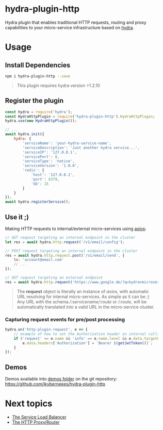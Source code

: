 # hydra-plugin-http
Hydra plugin that enables traditional HTTP requests, routing and proxy capabilities to your micro-service infrastructure based on [hydra](https://www.hydramicroservice.com/).

# Usage
## Install Dependencies
```bash
npm i hydra-plugin-http --save
```
> This plugin requires hydra version >1.2.10
## Register the plugin
```js
const hydra = require('hydra');
const HydraHttpPlugin = require('hydra-plugin-http').HydraHttpPlugin;
hydra.use(new HydraHttpPlugin());

// ...
await hydra.init({
    hydra: {
        'serviceName': 'your-hydra-service-name',
        'serviceDescription': 'Just another hydra service...',
        'serviceIP': '127.0.0.1',
        'servicePort': 0,
        'serviceType': 'native',
        'serviceVersion': '1.0.0',
        'redis': {
            'host': '127.0.0.1',
            'port': 6379,
            'db': 15
        }
    }
});
await hydra.registerService();
```
## Use it ;)

Making HTTP requests to internal/external micro-services using [axios](https://www.npmjs.com/package/axios):
```js
// GET request targeting an internal endpoint in the cluster
let res = await hydra.http.request('/v1/email/config');

// POST request targeting an internal endpoint in the cluster
res = await hydra.http.request.post('/v1/email/send', {
    to: 'account@email.com'
    // ...
});

// GET request targeting an external endpoint
res = await hydra.http.request('https://www.google.de/?q=hydra+microservices');
```
> The **request** object is literally an instance of *axios*, with automatic URL resolving for internal micro-services. As simple as it can be ;)  
> Any URL with the schema */:servicename/:route* or */:route*, will be automatically translated into a valid URL in the micro-service cluster. 

### Capturing request events for pre/post processing
```js
hydra.on('http-plugin-request', e => {
    // example of how to set the Authorization header on internal calls
    if ('request' == e.name && 'info' == e.name.level && e.data.targetHydraCluster) {
        e.data.headers['Authorization'] = `Bearer ${getJwtToken()}`;
    }
});
```

## Demos
Demos available into [demos folder](demos) on the git repository: https://github.com/jkyberneees/hydra-plugin-http

# Next topics
- [The Service Load Balancer](docs/lb.md)
- [The HTTP Proxy/Router](docs/proxy.md)
